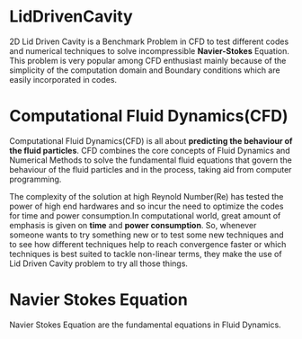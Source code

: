 # LidDrivenCavity
2D Lid Driven Cavity is a Benchmark Problem in CFD to test different codes and numerical techniques to solve incompressible **Navier-Stokes** Equation. This problem is very popular among CFD enthusiast mainly because of the simplicity of the computation domain and Boundary conditions which are easily incorporated in codes.  


# Computational Fluid Dynamics(CFD)


Computational Fluid Dynamics(CFD) is all about **predicting the behaviour of the fluid particles**. CFD combines the core concepts of Fluid Dynamics and Numerical Methods to solve the fundamental fluid equations that govern the behaviour of the fluid particles and in the process, taking aid from computer programming. 

The complexity of the solution at high Reynold Number(Re) has tested the power of high end hardwares and so incur the need to optimize the codes for time and power consumption.In computational world, great amount of emphasis is given on **time** and **power consumption**. So, whenever someone wants to try something new or to test some new techniques and to see how different techniques help to reach convergence faster or which techniques is best suited to tackle non-linear terms, they make the use of Lid Driven Cavity problem to try all those things.


# Navier Stokes Equation


Navier Stokes Equation are the fundamental equations in Fluid Dynamics.
